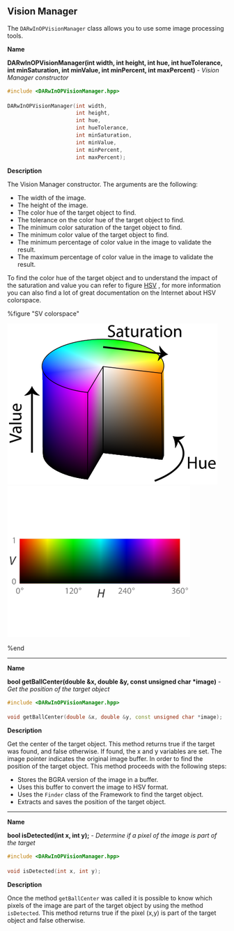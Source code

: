 ## Vision Manager

The `DARwInOPVisionManager` class allows you to use some image processing tools.

**Name**

**DARwInOPVisionManager(int width, int height, int hue, int hueTolerance, int minSaturation, int minValue, int minPercent, int maxPercent)** - *Vision Manager constructor*

```c++
#include <DARwInOPVisionManager.hpp>

DARwInOPVisionManager(int width,
                      int height,
                      int hue,
                      int hueTolerance,
                      int minSaturation,
                      int minValue,
                      int minPercent,
                      int maxPercent);
```

**Description**

The Vision Manager constructor. The arguments are the following:

- The width of the image.
- The height of the image.
- The color hue of the target object to find.
- The tolerance on the color hue of the target object to find.
- The minimum color saturation of the target object to find.
- The minimum color value of the target object to find.
- The minimum percentage of color value in the image to validate the result.
- The maximum percentage of color value in the image to validate the result.

To find the color hue of the target object and to understand the impact of the
saturation and value you can refer to figure [HSV](#sv-colorspace) , for more
information you can also find a lot of great documentation on the Internet about
HSV colorspace.

%figure "SV colorspace"

![HSV.png](images/HSV.png)
![HV.png](images/HV.png)

%end

---

**Name**

**bool getBallCenter(double &x, double &y, const unsigned char \*image)** - *Get the position of the target object*

```c++
#include <DARwInOPVisionManager.hpp>

void getBallCenter(double &x, double &y, const unsigned char *image);
```

**Description**

Get the center of the target object. This method returns true if the target was
found, and false otherwise. If found, the x and y variables are set. The image
pointer indicates the original image buffer. In order to find the position of
the target object. This method proceeds with the following steps:

- Stores the BGRA version of the image in a buffer.
- Uses this buffer to convert the image to HSV format.
- Uses the `Finder` class of the Framework to find the target object.
- Extracts and saves the position of the target object.

---

**Name**

**bool isDetected(int x, int y);** - *Determine if a pixel of the image is part of the target*

```c++
#include <DARwInOPVisionManager.hpp>

void isDetected(int x, int y);
```

**Description**

Once the method `getBallCenter` was called it is possible to know which pixels
of the image are part of the target object by using the method `isDetected`.
This method returns true if the pixel (x,y) is part of the target object and
false otherwise.
